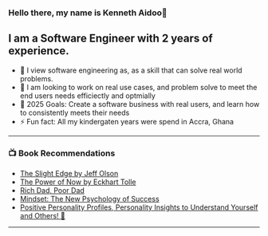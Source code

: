 ### Hello there, my name is Kenneth Aidoo👋
## I am a Software Engineer with 2 years of experience.

- 🌱 I view software engineering as, as a skill that can solve real world problems.  
- 👯 I am looking to work on real use cases, and problem solve to meet the end users needs efficiectly and optmially 
- 🥅 2025 Goals: Create a software business with real users, and learn how to consistently meets their needs
- ⚡ Fun fact: All my kindergaten years were spend in Accra, Ghana 

---

### 📺 Book Recommendations 

<!-- Recommendations:START -->
- [The Slight Edge by Jeff Olson](https://www.goodreads.com/en/book/show/590652.The_Slight_Edge)
- [The Power of Now by Eckhart Tolle](https://www.goodreads.com/book/show/6708.The_Power_of_Now)
- [Rich Dad, Poor Dad](https://www.goodreads.com/book/show/69571.Rich_Dad_Poor_Dad)
- [Mindset: The New Psychology of Success](https://www.amazon.ca/Mindset-Psychology-Carol-S-Dweck/dp/0345472322)
- [Positive Personality Profiles, Personality Insights to Understand Yourself and Others! 🤯](https://www.amazon.ca/Positive-Personality-Profiles-D-i-S-C-over-Understand/dp/0964108003/ref=sr_1_1?keywords=positive+personality+profile+by+robert+rohm&qid=1641083401&sprefix=positive+perso%2Caps%2C86&sr=8-1)
<!-- Recommendations:END -->

---

<!---
aidoo4585/aidoo4585 is a ✨ special ✨ repository because its `README.md` (this file) appears on your GitHub profile.
You can click the Preview link to take a look at your changes.
--->
